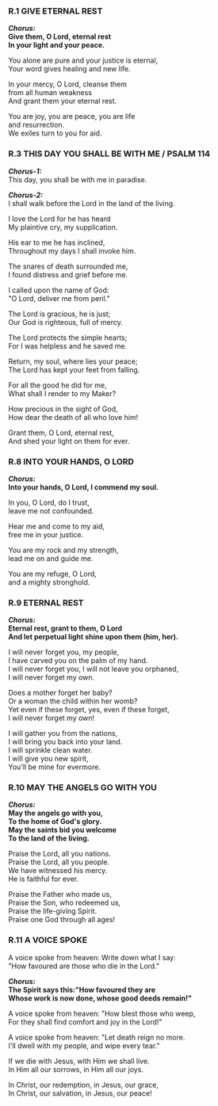 ### R.1 GIVE ETERNAL REST
***Chorus:***<br />
**Give them, O Lord, eternal rest**<br />
**In your light and your peace.**<br />

You alone are pure and your justice is eternal,<br />
Your word gives healing and new life.<br />

In your mercy, O Lord, cleanse them<br />
from all human weakness<br />
And grant them your eternal rest.<br />

You are joy, you are peace, you are life<br />
and resurrection.<br />
We exiles turn to you for aid.<br />

### R.3 THIS DAY YOU SHALL BE WITH ME / PSALM 114
***Chorus-1:***<br />
This day, you shall be with me in paradise.<br />

***Chorus-2:***<br />
I shall walk before the Lord in the land of the living.<br />

I love the Lord for he has heard<br />
My plaintive cry, my supplication.<br />

His ear to me he has inclined,<br />
Throughout my days I shall invoke him.<br />

The snares of death surrounded me,<br />
I found distress and grief before me.<br />

I called upon the name of God:<br />
"O Lord, deliver me from peril."<br />

The Lord is gracious, he is just;<br />
Our God is righteous, full of mercy.<br />

The Lord protects the simple hearts;<br />
For I was helpless and he saved me.<br />

Return, my soul, where lies your peace;<br />
The Lord has kept your feet from falling.<br />

For all the good he did for me,<br />
What shall I render to my Maker?<br />

How precious in the sight of God,<br />
How dear the death of all who love him!<br />

Grant them, O Lord, eternal rest,<br />
And shed your light on them for ever.<br />

### R.8 INTO YOUR HANDS, O LORD
***Chorus:***<br />
**Into your hands, O Lord, I commend my soul.**<br />

In you, O Lord, do I trust,<br />
leave me not confounded.<br />

Hear me and come to my aid,<br />
free me in your justice.<br />

You are my rock and my strength,<br />
lead me on and guide me.<br />

You are my refuge, O Lord,<br />
and a mighty stronghold.<br />

### R.9 ETERNAL REST
***Chorus:***<br />
**Eternal rest, grant to them, O Lord**<br />
**And let perpetual light shine upon them (him, her).**<br />

I will never forget you, my people,<br />
I have carved you on the palm of my hand.<br />
I will never forget you, I will not leave you orphaned,<br />
I will never forget my own.<br />

Does a mother forget her baby?<br />
Or a woman the child within her womb?<br />
Yet even if these forget, yes, even if these forget,<br />
I will never forget my own!<br />

I will gather you from the nations,<br />
I will bring you back into your land.<br />
I will sprinkle clean water.<br />
I will give you new spirit,<br />
You'll be mine for evermore.<br />

### R.10 MAY THE ANGELS GO WITH YOU
***Chorus:***<br />
**May the angels go with you,**<br />
**To the home of God's glory.**<br />
**May the saints bid you welcome**<br />
**To the land of the living.**<br />

Praise the Lord, all you nations.<br />
Praise the Lord, all you people.<br />
We have witnessed his mercy.<br />
He is faithful for ever.<br />

Praise the Father who made us,<br />
Praise the Son, who redeemed us,<br />
Praise the life-giving Spirit.<br />
Praise one God through all ages!<br />

### R.11 A VOICE SPOKE
A voice spoke from heaven: Write down what I say:<br />
"How favoured are those who die in the Lord."<br />

***Chorus:***<br />
**The Spirit says this:"How favoured they are**<br />
**Whose work is now done, whose good deeds remain!"**<br />

A voice spoke from heaven: "How blest those who weep,<br />
For they shall find comfort and joy in the Lord!"<br />

A voice spoke from heaven: "Let death reign no more.<br />
I'll dwell with my people, and wipe every tear."<br />

If we die with Jesus, with Him we shall live.<br />
In Him all our sorrows, in Him all our joys.<br />

In Christ, our redemption, in Jesus, our grace,<br />
In Christ, our salvation, in Jesus, our peace!